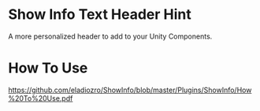 # Show Info Text Header Hint
A more personalized header to add to your Unity Components.

# How To Use 
https://github.com/eladiozro/ShowInfo/blob/master/Plugins/ShowInfo/How%20To%20Use.pdf


